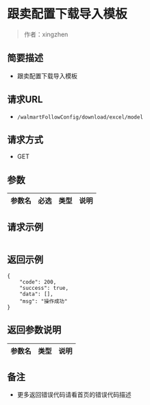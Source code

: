 # 跟卖配置下载导入模板

> 作者：xingzhen

## 简要描述

- 跟卖配置下载导入模板

## 请求URL
- `/walmartFollowConfig/download/excel/model`
  
## 请求方式
- GET 

## 参数

|参数名|必选|类型|说明|
|:----    |:---|:----- |-----   |


## 请求示例 
``` 

```

## 返回示例 

``` 
{
    "code": 200,
    "success": true,
    "data": [],
    "msg": "操作成功"
}
```

## 返回参数说明 

|参数名|类型|说明|
|:-----  |:-----|-----                           |


## 备注 

- 更多返回错误代码请看首页的错误代码描述